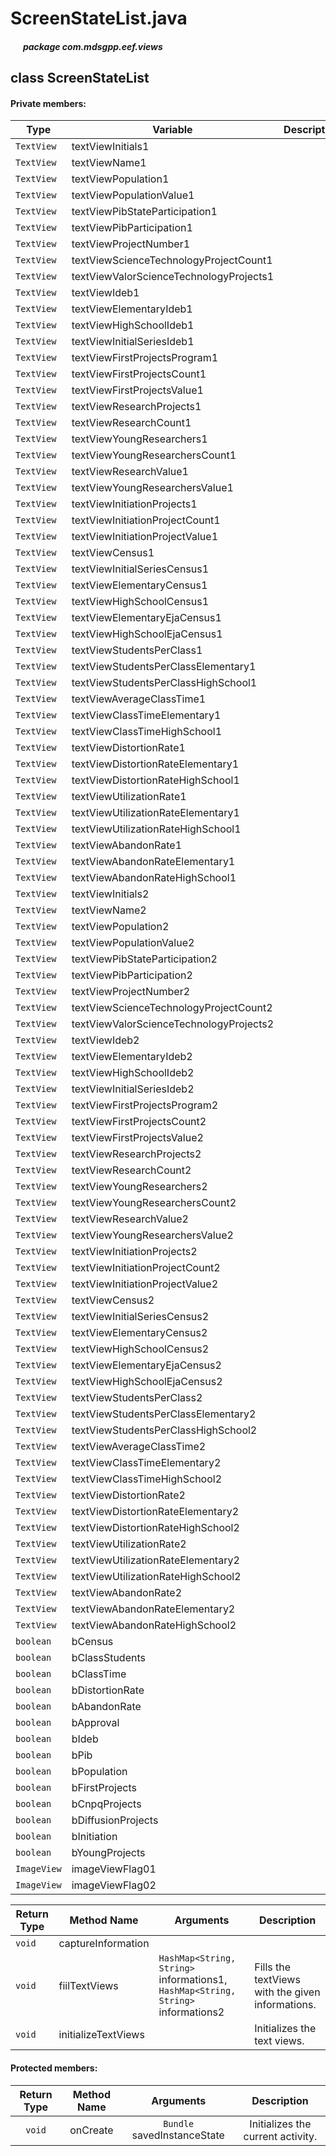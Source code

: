 # ScreenStateList.java

##### &nbsp;&nbsp;&nbsp;&nbsp;&nbsp;&nbsp;package com.mdsgpp.eef.views

## class ScreenStateList

#### Private members:

| Type     | Variable                     | Description                     |
|----------|------------------------------|---------------------------------|
| `TextView` | textViewInitials1 |  
| `TextView` | textViewName1 |
| `TextView` | textViewPopulation1 |
| `TextView` | textViewPopulationValue1 |
| `TextView` | textViewPibStateParticipation1 |
| `TextView` | textViewPibParticipation1 |
| `TextView` | textViewProjectNumber1 |
| `TextView` | textViewScienceTechnologyProjectCount1 |
| `TextView` | textViewValorScienceTechnologyProjects1 |
| `TextView` | textViewIdeb1 |
| `TextView` | textViewElementaryIdeb1 |
| `TextView` | textViewHighSchoolIdeb1 |
| `TextView` | textViewInitialSeriesIdeb1 |
| `TextView` | textViewFirstProjectsProgram1 |
| `TextView` | textViewFirstProjectsCount1 |
| `TextView` | textViewFirstProjectsValue1 |
| `TextView` | textViewResearchProjects1 |
| `TextView` | textViewResearchCount1 |
| `TextView` | textViewYoungResearchers1 |
| `TextView` | textViewYoungResearchersCount1 |
| `TextView` | textViewResearchValue1 |
| `TextView` | textViewYoungResearchersValue1 |
| `TextView` | textViewInitiationProjects1 |
| `TextView` | textViewInitiationProjectCount1 |
| `TextView` | textViewInitiationProjectValue1 |
| `TextView` | textViewCensus1 |
| `TextView` | textViewInitialSeriesCensus1 |
| `TextView` | textViewElementaryCensus1 |
| `TextView` | textViewHighSchoolCensus1 |
| `TextView` | textViewElementaryEjaCensus1 |
| `TextView` | textViewHighSchoolEjaCensus1 |
| `TextView` | textViewStudentsPerClass1 |
| `TextView` | textViewStudentsPerClassElementary1 |
| `TextView` | textViewStudentsPerClassHighSchool1 |
| `TextView` | textViewAverageClassTime1 |
| `TextView` | textViewClassTimeElementary1 |
| `TextView` | textViewClassTimeHighSchool1 |
| `TextView` | textViewDistortionRate1 |
| `TextView` | textViewDistortionRateElementary1 |
| `TextView` | textViewDistortionRateHighSchool1 |
| `TextView` | textViewUtilizationRate1 |
| `TextView` | textViewUtilizationRateElementary1 |
| `TextView` | textViewUtilizationRateHighSchool1 |
| `TextView` | textViewAbandonRate1 |
| `TextView` | textViewAbandonRateElementary1 |
| `TextView` | textViewAbandonRateHighSchool1 |
| `TextView` | textViewInitials2 |  
| `TextView` | textViewName2 |
| `TextView` | textViewPopulation2 |
| `TextView` | textViewPopulationValue2 |
| `TextView` | textViewPibStateParticipation2 |
| `TextView` | textViewPibParticipation2 |
| `TextView` | textViewProjectNumber2 |
| `TextView` | textViewScienceTechnologyProjectCount2 |
| `TextView` | textViewValorScienceTechnologyProjects2 |
| `TextView` | textViewIdeb2 |
| `TextView` | textViewElementaryIdeb2 |
| `TextView` | textViewHighSchoolIdeb2 |
| `TextView` | textViewInitialSeriesIdeb2 |
| `TextView` | textViewFirstProjectsProgram2 |
| `TextView` | textViewFirstProjectsCount2 |
| `TextView` | textViewFirstProjectsValue2 |
| `TextView` | textViewResearchProjects2 |
| `TextView` | textViewResearchCount2 |
| `TextView` | textViewYoungResearchers2 |
| `TextView` | textViewYoungResearchersCount2 |
| `TextView` | textViewResearchValue2 |
| `TextView` | textViewYoungResearchersValue2 |
| `TextView` | textViewInitiationProjects2 |
| `TextView` | textViewInitiationProjectCount2 |
| `TextView` | textViewInitiationProjectValue2 |
| `TextView` | textViewCensus2 |
| `TextView` | textViewInitialSeriesCensus2 |
| `TextView` | textViewElementaryCensus2 |
| `TextView` | textViewHighSchoolCensus2 |
| `TextView` | textViewElementaryEjaCensus2 |
| `TextView` | textViewHighSchoolEjaCensus2 |
| `TextView` | textViewStudentsPerClass2 |
| `TextView` | textViewStudentsPerClassElementary2 |
| `TextView` | textViewStudentsPerClassHighSchool2 |
| `TextView` | textViewAverageClassTime2 |
| `TextView` | textViewClassTimeElementary2 |
| `TextView` | textViewClassTimeHighSchool2 |
| `TextView` | textViewDistortionRate2 |
| `TextView` | textViewDistortionRateElementary2 |
| `TextView` | textViewDistortionRateHighSchool2 |
| `TextView` | textViewUtilizationRate2 |
| `TextView` | textViewUtilizationRateElementary2 |
| `TextView` | textViewUtilizationRateHighSchool2 |
| `TextView` | textViewAbandonRate2 |
| `TextView` | textViewAbandonRateElementary2 |
| `TextView` | textViewAbandonRateHighSchool2 |
| `boolean` | bCensus |
| `boolean` | bClassStudents |
| `boolean` | bClassTime |
| `boolean` | bDistortionRate |
| `boolean` | bAbandonRate |
| `boolean` | bApproval |
| `boolean` | bIdeb |
| `boolean` | bPib |
| `boolean` | bPopulation |
| `boolean` | bFirstProjects |
| `boolean` | bCnpqProjects |
| `boolean` | bDiffusionProjects |
| `boolean` | bInitiation |
| `boolean` | bYoungProjects |
| `ImageView` | imageViewFlag01 |
| `ImageView` | imageViewFlag02 |

| Return Type | Method Name |   Arguments   |   Description     |
|-------------|-------------|---------------|-------------------|
|   `void`    | captureInformation |        |  |
|   `void`    | fiilTextViews | `HashMap<String, String>` informations1, `HashMap<String, String>` informations2 | Fills the textViews with the given informations.  |
|   `void`    | initializeTextViews | | Initializes the text views. |

#### Protected members:

| Return Type | Method Name | Arguments | Description |
|:-----------:|:-----------:|:---------:|:-----------:|
|   `void`    |  onCreate   | `Bundle` savedInstanceState | Initializes the current activity. |
